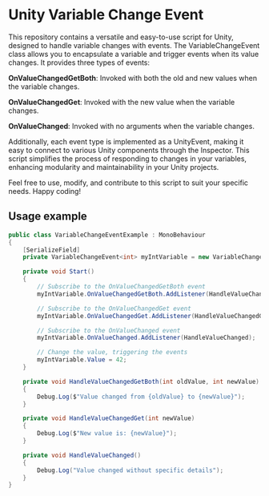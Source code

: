 # Unity Variable Change Event

This repository contains a versatile and easy-to-use script for Unity, designed to handle variable changes with events. The VariableChangeEvent<T> class allows you to encapsulate a variable and trigger events when its value changes. It provides three types of events:

**OnValueChangedGetBoth**: Invoked with both the old and new values when the variable changes.

**OnValueChangedGet**: Invoked with the new value when the variable changes.

**OnValueChanged**: Invoked with no arguments when the variable changes.

Additionally, each event type is implemented as a UnityEvent, making it easy to connect to various Unity components through the Inspector. This script simplifies the process of responding to changes in your variables, enhancing modularity and maintainability in your Unity projects.

Feel free to use, modify, and contribute to this script to suit your specific needs. Happy coding!

## Usage example

```csharp
public class VariableChangeEventExample : MonoBehaviour
{
    [SerializeField]
    private VariableChangeEvent<int> myIntVariable = new VariableChangeEvent<int>();

    private void Start()
    {
        // Subscribe to the OnValueChangedGetBoth event
        myIntVariable.OnValueChangedGetBoth.AddListener(HandleValueChangedGetBoth);

        // Subscribe to the OnValueChangedGet event
        myIntVariable.OnValueChangedGet.AddListener(HandleValueChangedGet);

        // Subscribe to the OnValueChanged event
        myIntVariable.OnValueChanged.AddListener(HandleValueChanged);

        // Change the value, triggering the events
        myIntVariable.Value = 42;
    }

    private void HandleValueChangedGetBoth(int oldValue, int newValue)
    {
        Debug.Log($"Value changed from {oldValue} to {newValue}");
    }

    private void HandleValueChangedGet(int newValue)
    {
        Debug.Log($"New value is: {newValue}");
    }

    private void HandleValueChanged()
    {
        Debug.Log("Value changed without specific details");
    }
}

```



